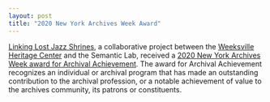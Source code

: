 ```yaml
---
layout: post
title: "2020 New York Archives Week Award"
---
```

[Linking Lost Jazz Shrines](https://sites.google.com/weeksvillesociety.org/linking-lost-jazz-shrines), a collaborative project between the [Weeksville Heritage Center](https://www.weeksvillesociety.org/) and the Semantic Lab, received a [2020 New York Archives Week award for Archival Achievement](https://www.nycarchivists.org/event-4004583). The award for Archival Achievement recognizes an individual or archival program that has made an outstanding contribution to the archival profession, or a notable achievement of value to the archives community, its patrons or constituents. 
